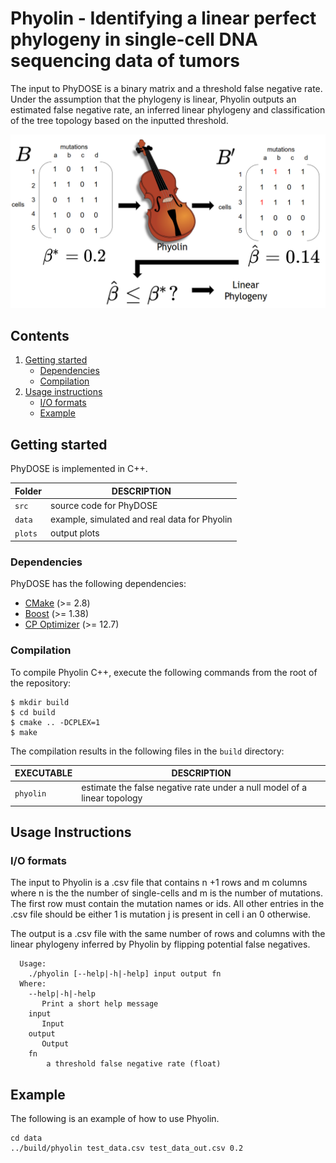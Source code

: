 # Phyolin - Identifying a linear perfect phylogeny in single-cell DNA sequencing data of tumors

The input to PhyDOSE is a binary matrix and a threshold false negative rate.  Under the assumption that the phylogeny is linear, Phyolin outputs an estimated false negative rate, an inferred linear phylogeny and classification of the tree topology based on the inputted threshold. 

![Overview of Phyolin](Figure1.png)

## Contents

  1. [Getting started](#start)
     * [Dependencies](#dep)
     * [Compilation](#comp)
  2. [Usage instructions](#usage)
     * [I/O formats](#io)
     * [Example](#example)

     

<a name="start"></a>
## Getting started

PhyDOSE is implemented in C++. 

| Folder    | DESCRIPTION                                                  |
| --------- | ------------------------------------------------------------ |
| `src`     | source code for PhyDOSE                                      |
| `data`    | example, simulated and real data for Phyolin                             
| `plots`   | output plots 


<a name="dep"></a>

### Dependencies   

PhyDOSE has the following dependencies:


* [CMake](http://www.cmake.org/) (>= 2.8)
* [Boost](http://www.boost.org) (>= 1.38)
* [CP Optimizer](https://www.ibm.com/analytics/cplex-cp-optimizer) (>= 12.7)

<a name="comp"></a>
### Compilation

To compile Phyolin C++, execute the following commands from the root of the repository:

    $ mkdir build
    $ cd build
    $ cmake .. -DCPLEX=1
    $ make 


The compilation results in the following files in the `build` directory:

EXECUTABLE | DESCRIPTION
-----------|-------------
`phyolin`  | estimate the false negative rate under a null model of a linear topology

<a name="usage"></a>
## Usage Instructions

<a name="io"></a>
### I/O formats
The input to Phyolin is a .csv file that contains n +1 rows and m columns where n is the the number of single-cells and m is the number of mutations. The first row must contain the mutation names or ids. All other entries in the .csv file should be either 1 is mutation j is present in cell i an 0 otherwise. 

The output is a .csv file with the same number of rows and columns with the linear phylogeny inferred by Phyolin by flipping potential false negatives.




```
  Usage: 
    ./phyolin [--help|-h|-help] input output fn
  Where:
    --help|-h|-help
       Print a short help message
    input
       Input
    output
       Output
    fn
        a threshold false negative rate (float)
```
<a name="example"></a>
## Example
The following is an example of how to use Phyolin.

```
cd data
../build/phyolin test_data.csv test_data_out.csv 0.2

```
